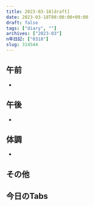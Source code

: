 ```yaml
---
title: 2023-03-18[draft]
date: 2023-03-18T00:00:00+09:00
draft: false
tags: ["diary", ""]
archives: ["2023-03"]
n年日記: ["0318"]
slug: 314544
---
```

## 午前
- 
## 午後
- 
## 体調
- 
## その他
## 今日のTabs
